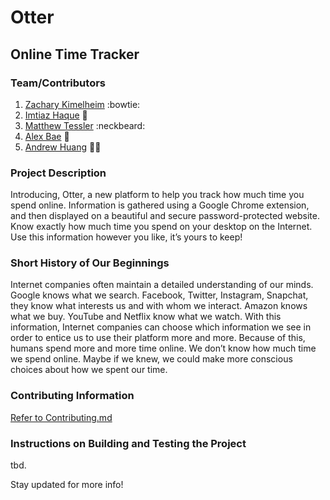 # Otter
## Online Time Tracker

### Team/Contributors
1. [Zachary Kimelheim](https://github.com/zackkimelheim)  :bowtie:
2. [Imtiaz Haque](https://github.com/ih646) :princess:
3. [Matthew Tessler](https://github.com/matthewtessler) :neckbeard:
4. [Alex Bae](https://github.com/ajsbae) :construction_worker:
5. [Andrew Huang](https://github.com/anzhe7) :guardsman:

### Project Description
Introducing, Otter, a new platform to help you track how much time
you spend online. Information is gathered using a Google Chrome
extension, and then displayed on a beautiful and secure
password-protected website. Know exactly how much time you spend on
your desktop on the Internet. Use this information however you like,
it’s yours to keep!

### Short History of Our Beginnings
Internet companies often maintain a detailed understanding of our minds.
Google knows what we search. Facebook, Twitter, Instagram, Snapchat,
they know what interests us and with whom we interact. Amazon knows
what we buy. YouTube and Netflix know what we watch. With this
information, Internet companies can choose which information we see in
order to entice us to use their platform more and more. Because of
this, humans spend more and more time online. We don’t know how much
time we spend online. Maybe if we knew, we could make more conscious
choices about how we spent our time.

### Contributing Information
[Refer to Contributing.md](https://github.com/nyu-software-engineering/online-time-tracker/blob/master/CONTRIBUTING.md)

### Instructions on Building and Testing the Project
tbd.

Stay updated for more info!
